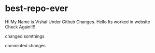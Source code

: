 # best-repo-ever

HI My Name is Vishal Under Github Changes.
Hello Its worked in website
Check Again!!!!

changed somthings

comminted changes
